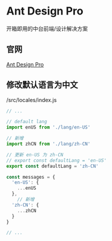# Ant Design Pro

开箱即用的中台前端/设计解决方案

## 官网

[Ant Design Pro](https://pro.ant.design/zh-CN/)

## 修改默认语言为中文

/src/locales/index.js

```js
// ...

// default lang
import enUS from './lang/en-US'

// 新增
import zhCN from './lang/zh-CN'

// 更新 en-US 为 zh-CN
// export const defaultLang = 'en-US'
export const defaultLang = 'zh-CN'

const messages = {
  'en-US': {
    ...enUS
  },
	// 新增
  'zh-CN': {
    ...zhCN
  }
}

// ...
```

